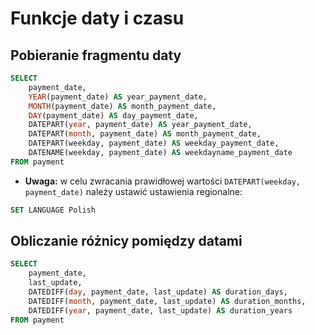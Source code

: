 # Funkcje daty i czasu
## Pobieranie fragmentu daty
```sql
SELECT 
	payment_date,
	YEAR(payment_date) AS year_payment_date,
	MONTH(payment_date) AS month_payment_date,
	DAY(payment_date) AS day_payment_date,
	DATEPART(year, payment_date) AS year_payment_date,
	DATEPART(month, payment_date) AS month_payment_date,
	DATEPART(weekday, payment_date) AS weekday_payment_date,
	DATENAME(weekday, payment_date) AS weekdayname_payment_date
FROM payment
```

- **Uwaga:** w celu zwracania prawidłowej wartości `DATEPART(weekday, payment_date)` należy ustawić ustawienia regionalne:
```sql
SET LANGUAGE Polish
```

## Obliczanie różnicy pomiędzy datami

```sql
SELECT 
	payment_date,
	last_update,
 	DATEDIFF(day, payment_date, last_update) AS duration_days,
	DATEDIFF(month, payment_date, last_update) AS duration_months,
	DATEDIFF(year, payment_date, last_update) AS duration_years
FROM payment
```
